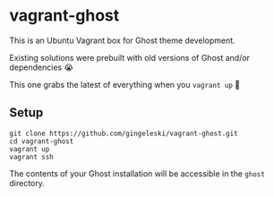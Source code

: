 # vagrant-ghost

This is an Ubuntu Vagrant box for Ghost theme development.

Existing solutions were prebuilt with old versions of Ghost and/or dependencies :sob:

This one grabs the latest of everything when you `vagrant up` :rainbow:

## Setup

```
git clone https://github.com/gingeleski/vagrant-ghost.git
cd vagrant-ghost
vagrant up
vagrant ssh
```

The contents of your Ghost installation will be accessible in the `ghost` directory.
